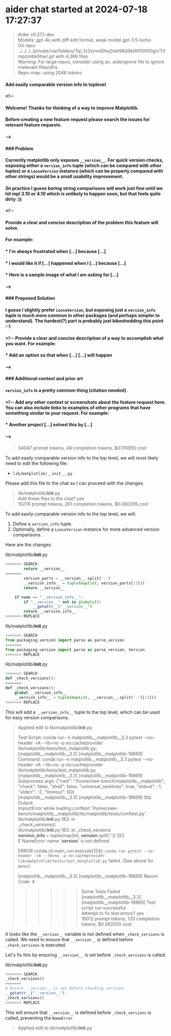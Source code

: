 
# aider chat started at 2024-07-18 17:27:37

> Aider v0.37.1-dev  
> Models: gpt-4o with diff edit format, weak model gpt-3.5-turbo  
> Git repo: ../../../../private/var/folders/7q/_fx2smvd0hq3nkt98d3kt4f00000gn/T/tmpizmbkhhw/.git with 4,366 files  
> Warning: For large repos, consider using an .aiderignore file to ignore irrelevant files/dirs.  
> Repo-map: using 2048 tokens  

#### Add easily comparable version info to toplevel  
#### <!--  
#### Welcome! Thanks for thinking of a way to improve Matplotlib.  
####   
####   
#### Before creating a new feature request please search the issues for relevant feature requests.  
#### -->  
####   
#### ### Problem  
####   
#### Currently matplotlib only exposes `__version__`.  For quick version checks, exposing either a `version_info` tuple (which can be compared with other tuples) or a `LooseVersion` instance (which can be properly compared with other strings) would be a small usability improvement.  
####   
#### (In practice I guess boring string comparisons will work just fine until we hit mpl 3.10 or 4.10 which is unlikely to happen soon, but that feels quite dirty :))  
#### <!--  
#### Provide a clear and concise description of the problem this feature will solve.   
####   
#### For example:  
#### * I'm always frustrated when [...] because [...]  
#### * I would like it if [...] happened when I [...] because [...]  
#### * Here is a sample image of what I am asking for [...]  
#### -->  
####   
#### ### Proposed Solution  
####   
#### I guess I slightly prefer `LooseVersion`, but exposing just a `version_info` tuple is much more common in other packages (and perhaps simpler to understand).  The hardest(?) part is probably just bikeshedding this point :-)  
#### <!-- Provide a clear and concise description of a way to accomplish what you want. For example:  
####   
#### * Add an option so that when [...]  [...] will happen  
####  -->  
####   
#### ### Additional context and prior art  
####   
#### `version_info` is a pretty common thing (citation needed).  
#### <!-- Add any other context or screenshots about the feature request here. You can also include links to examples of other programs that have something similar to your request. For example:  
####   
#### * Another project [...] solved this by [...]  
#### -->  
####  
> 34047 prompt tokens, 48 completion tokens, $0.170955 cost  

To add easily comparable version info to the top level, we will most likely need to edit the following file:

- `lib/matplotlib/__init__.py`

Please add this file to the chat so I can proceed with the changes.

> lib/matplotlib/__init__.py  
> Add these files to the chat? yes  
> 15276 prompt tokens, 261 completion tokens, $0.080295 cost  

To add easily comparable version info to the top level, we will:

1. Define a `version_info` tuple.
2. Optionally, define a `LooseVersion` instance for more advanced version comparisons.

Here are the changes:

lib/matplotlib/__init__.py
```python
<<<<<<< SEARCH
        return __version__
=======
        version_parts = __version__.split('.')
        __version_info__ = tuple(map(int, version_parts[:3]))
        return __version__

    if name == "__version_info__":
        if "__version__" not in globals():
            __getattr__("__version__")
        return __version_info__
>>>>>>> REPLACE
```

lib/matplotlib/__init__.py
```python
<<<<<<< SEARCH
from packaging.version import parse as parse_version
=======
from packaging.version import parse as parse_version, Version
>>>>>>> REPLACE
```

lib/matplotlib/__init__.py
```python
<<<<<<< SEARCH
def _check_versions():
=======
def _check_versions():    
    global __version_info__
    __version_info__ = tuple(map(int, __version__.split('.')[:3]))
>>>>>>> REPLACE
```

This will add a `__version_info__` tuple to the top level, which can be used for easy version comparisons.

> Applied edit to lib/matplotlib/__init__.py  
>   
> Test Script: conda run -n matplotlib__matplotlib__3.3  pytest --no-header -rA --tb=no -p no:cacheprovider lib/matplotlib/tests/test_matplotlib.py;  
> [matplotlib__matplotlib__3.3] [matplotlib__matplotlib-18869] Command: conda run -n matplotlib__matplotlib__3.3 pytest --no-header -rA --tb=no -p no:cacheprovider lib/matplotlib/tests/test_matplotlib.py   
> [matplotlib__matplotlib__3.3] [matplotlib__matplotlib-18869] Subprocess args: {"cwd": "/home/swe-bench/matplotlib__matplotlib", "check": false, "shell": false, "universal_newlines": true, "stdout": -1, "stderr": -2, "timeout": 60}   
> [matplotlib__matplotlib__3.3] [matplotlib__matplotlib-18869] Std. Output:  
> ImportError while loading conftest '/home/swe-bench/matplotlib__matplotlib/lib/matplotlib/tests/conftest.py'.  
> lib/matplotlib/__init__.py:182: in <module>  
>     _check_versions()  
> lib/matplotlib/__init__.py:163: in _check_versions  
>     __version_info__ = tuple(map(int, __version__.split('.')[:3]))  
> E   NameError: name '__version__' is not defined  
>   
> ERROR conda.cli.main_run:execute(124): `conda run pytest --no-header -rA --tb=no -p no:cacheprovider lib/matplotlib/tests/test_matplotlib.py` failed. (See above for error)  
>    
> [matplotlib__matplotlib__3.3] [matplotlib__matplotlib-18869] Return Code: 4   
>   
> >>>>> Some Tests Failed  
> [matplotlib__matplotlib__3.3] [matplotlib__matplotlib-18869] Test script run successful   
> Attempt to fix test errors? yes  
> 16012 prompt tokens, 133 completion tokens, $0.082055 cost  

It looks like the `__version__` variable is not defined when `_check_versions` is called. We need to ensure that `__version__` is defined before `_check_versions` is executed.

Let's fix this by ensuring `__version__` is set before `_check_versions` is called.

lib/matplotlib/__init__.py
```python
<<<<<<< SEARCH
_check_versions()
=======
# Ensure __version__ is set before checking versions
__getattr__("__version__")
_check_versions()
>>>>>>> REPLACE
```

This will ensure that `__version__` is defined before `_check_versions` is called, preventing the `NameError`.

> Applied edit to lib/matplotlib/__init__.py  
